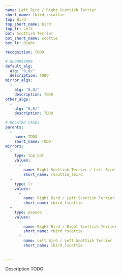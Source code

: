 ```yaml
---
name: Left Bird / Right Scottish Terrier
short_name: lbird_rscottie
top: Bird
top_short_name: bird
top_lr: Left
bot: Scottish Terrier
bot_short_name: scottie
bot_lr: Right

recognition: TODO

# ALGORITHMS
default_alg:
  alg: "0,0/"
  description: TODO
mirror_algs:
  -
    alg: "0,0/"
    description: TODO
other_algs:
  -
    alg: "0,0/"
    description: TODO

# RELATED CASES
parents:
  -
    name: TODO
    short_name: TODO
mirrors:
  -
    type: top_bot
    values: 
      -
        name: Right Scottish Terrier / Left Bird
        short_name: rscottie_lbird
  -
    type: lr
    values: 
      -
        name: Right Bird / Left Scottish Terrier
        short_name: rbird_lscottie
  -
    type: pseudo
    values: 
      -
        name: Right Bird / Right Scottish Terrier
        short_name: rbird_rscottie
      -
        name: Left Bird / Left Scottish Terrier
        short_name: lbird_lscottie


---
```


Description TODO

